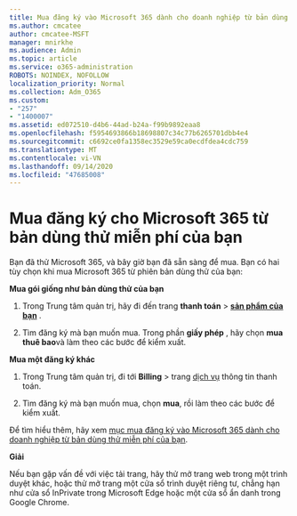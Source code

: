 ```yaml
---
title: Mua đăng ký vào Microsoft 365 dành cho doanh nghiệp từ bản dùng thử miễn phí của bạn
ms.author: cmcatee
author: cmcatee-MSFT
manager: mnirkhe
ms.audience: Admin
ms.topic: article
ms.service: o365-administration
ROBOTS: NOINDEX, NOFOLLOW
localization_priority: Normal
ms.collection: Adm_O365
ms.custom:
- "257"
- "1400007"
ms.assetid: ed072510-d4b6-44ad-b24a-f99b9892eaa8
ms.openlocfilehash: f5954693866b18698807c34c77b6265701dbb4e4
ms.sourcegitcommit: c6692ce0fa1358ec3529e59ca0ecdfdea4cdc759
ms.translationtype: MT
ms.contentlocale: vi-VN
ms.lasthandoff: 09/14/2020
ms.locfileid: "47685008"
---
```

# <a name="buy-a-subscription-to-microsoft-365-from-your-free-trial"></a>Mua đăng ký cho Microsoft 365 từ bản dùng thử miễn phí của bạn

Bạn đã thử Microsoft 365, và bây giờ bạn đã sẵn sàng để mua. Bạn có hai tùy chọn khi mua Microsoft 365 từ phiên bản dùng thử của bạn:
  
 **Mua gói giống như bản dùng thử của bạn**
  
1. Trong Trung tâm quản trị, hãy đi đến trang **thanh toán** \> **[sản phẩm của bạn](https://go.microsoft.com/fwlink/p/?linkid=842054)** .

2. Tìm đăng ký mà bạn muốn mua. Trong phần **giấy phép** , hãy chọn **mua thuê bao**và làm theo các bước để kiểm xuất.

**Mua một đăng ký khác**
  
1. Trong Trung tâm quản trị, đi tới **Billing** \> trang [dịch vụ](https://go.microsoft.com/fwlink/p/?linkid=868433) thông tin thanh toán.

3. Tìm đăng ký mà bạn muốn mua, chọn **mua**, rồi làm theo các bước để kiểm xuất.

Để tìm hiểu thêm, hãy xem [mục mua đăng ký vào Microsoft 365 dành cho doanh nghiệp từ bản dùng thử miễn phí của bạn](https://docs.microsoft.com/microsoft-365/commerce/buy-a-subscription-from-your-free-trial).

**Giải**

Nếu bạn gặp vấn đề với việc tải trang, hãy thử mở trang web trong một trình duyệt khác, hoặc thử mở trang một cửa sổ trình duyệt riêng tư, chẳng hạn như cửa sổ InPrivate trong Microsoft Edge hoặc một cửa sổ ẩn danh trong Google Chrome.
